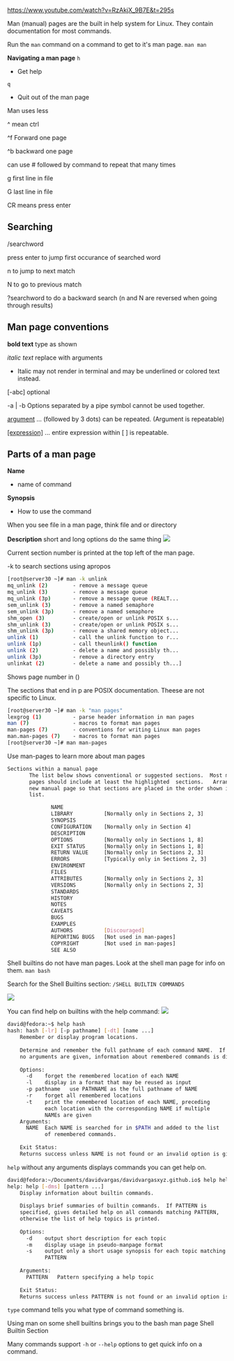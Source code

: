https://www.youtube.com/watch?v=RzAkjX_9B7E&t=295s

Man (manual) pages are the built in help system for Linux. They contain documentation for most commands. 

Run the `man` command on a command to get to it's man page. 
`man man`

**Navigating a man page**
`h` 
- Get help

`q` 
- Quit out of the man page

Man uses less

^ mean ctrl

^f Forward one page

^b backward one page

can use # followed by command to repeat that many times

g first line in file

G last line in file

CR means press enter

## Searching

/searchword

press enter to jump first occurance of searched word

n to jump to next match

N to go to previous match

?searchword to do a backward search (n and N are reversed when going through results)

## Man page conventions

**bold text** type as shown

*italic text* replace with arguments

* Italic may not render in terminal and may be underlined or colored text instead.

[-abc] optional

-a | -b Options separated by a pipe symbol cannot be used together.

<u>argument</u> ... (followed by 3 dots) can be repeated. (Argument is repeatable)

<u>[expression]</u> ... entire expression within [ ] is repeatable.


## Parts of a man page

**Name** 
- name of command

**Synopsis** 
- How to use the command

When you see file in a man page, think file and or directory

**Description**
 short and long options do the same thing
 ![](/images//images/Pasted%20image%2020240709211540.png)

Current section number is printed at the top left of the man page. 

-k to search sections using apropos
```bash
[root@server30 ~]# man -k unlink
mq_unlink (2)        - remove a message queue
mq_unlink (3)        - remove a message queue
mq_unlink (3p)       - remove a message queue (REALT...
sem_unlink (3)       - remove a named semaphore
sem_unlink (3p)      - remove a named semaphore
shm_open (3)         - create/open or unlink POSIX s...
shm_unlink (3)       - create/open or unlink POSIX s...
shm_unlink (3p)      - remove a shared memory object...
unlink (1)           - call the unlink function to r...
unlink (1p)          - call theunlink() function
unlink (2)           - delete a name and possibly th...
unlink (3p)          - remove a directory entry
unlinkat (2)         - delete a name and possibly th...]
```

Shows page number in ()

The sections that end in p are POSIX documentation. Theese are not specific to Linux.

```bash
[root@server30 ~]# man -k "man pages"
lexgrog (1)          - parse header information in man pages
man (7)              - macros to format man pages
man-pages (7)        - conventions for writing Linux man pages
man.man-pages (7)    - macros to format man pages
[root@server30 ~]# man man-pages
```

Use man-pages to learn more about man pages
```bash
Sections within a manual page
       The list below shows conventional or suggested sections.  Most manual
       pages should include at least the highlighted  sections.   Arrange  a
       new manual page so that sections are placed in the order shown in the
       list.

              NAME
              LIBRARY          [Normally only in Sections 2, 3]
              SYNOPSIS
              CONFIGURATION    [Normally only in Section 4]
              DESCRIPTION
              OPTIONS          [Normally only in Sections 1, 8]
              EXIT STATUS      [Normally only in Sections 1, 8]
              RETURN VALUE     [Normally only in Sections 2, 3]
              ERRORS           [Typically only in Sections 2, 3]
              ENVIRONMENT
              FILES
              ATTRIBUTES       [Normally only in Sections 2, 3]
              VERSIONS         [Normally only in Sections 2, 3]
              STANDARDS
              HISTORY
              NOTES
              CAVEATS
              BUGS
              EXAMPLES
              AUTHORS          [Discouraged]
              REPORTING BUGS   [Not used in man-pages]
              COPYRIGHT        [Not used in man-pages]
              SEE ALSO
```

Shell builtins do not have man pages. Look at the shell man page for info on them. 
`man bash`

Search for the Shell Builtins section:
`/SHELL BUILTIN COMMANDS`

![](/images/images/Pasted%20image%2020240710050240.png)

You can find help on builtins with the help command:
![](Pasted%20image%2020240710050536%201.png)

```bash
david@fedora:~$ help hash
hash: hash [-lr] [-p pathname] [-dt] [name ...]
    Remember or display program locations.
    
    Determine and remember the full pathname of each command NAME.  If
    no arguments are given, information about remembered commands is displayed.
    
    Options:
      -d	forget the remembered location of each NAME
      -l	display in a format that may be reused as input
      -p pathname	use PATHNAME as the full pathname of NAME
      -r	forget all remembered locations
      -t	print the remembered location of each NAME, preceding
    		each location with the corresponding NAME if multiple
    		NAMEs are given
    Arguments:
      NAME	Each NAME is searched for in $PATH and added to the list
    		of remembered commands.
    
    Exit Status:
    Returns success unless NAME is not found or an invalid option is given.
```

`help` without any arguments displays commands you can get help on. 
```bash
david@fedora:~/Documents/davidvargas/davidvargasxyz.github.io$ help help
help: help [-dms] [pattern ...]
    Display information about builtin commands.
    
    Displays brief summaries of builtin commands.  If PATTERN is
    specified, gives detailed help on all commands matching PATTERN,
    otherwise the list of help topics is printed.
    
    Options:
      -d	output short description for each topic
      -m	display usage in pseudo-manpage format
      -s	output only a short usage synopsis for each topic matching
    		PATTERN
    
    Arguments:
      PATTERN	Pattern specifying a help topic
    
    Exit Status:
    Returns success unless PATTERN is not found or an invalid option is given.
```

`type` command tells you what type of command something is. 

Using man on some shell builtins brings you to the bash man page Shell Builtin Section

Many commands support `-h` or `--help` options to get quick info on a command. 

